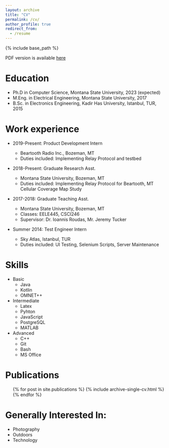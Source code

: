```yaml
---
layout: archive
title: "CV"
permalink: /cv/
author_profile: true
redirect_from:
  - /resume
---
```


{% include base_path %}

PDF version is available [here](https://tatujan.github.io/files/cv_0819.pdf)

Education
======
* Ph.D in Computer Science, Montana State University, 2023 (expected)
* M.Eng. in Electrical Engineering, Montana State University, 2017
* B.Sc. in Electronics Engineering, Kadir Has University, Istanbul, TUR, 2015

Work experience
======
* 2019-Present: Product Development Intern
  * Beartooth Radio Inc., Bozeman, MT
  * Duties included: Implementing Relay Protocol and testbed

* 2018-Present: Graduate Research Asst.
  * Montana State University, Bozeman, MT
  * Duties included: Implementing Relay Protocol for Beartooth, MT Cellular Coverage Map Study

* 2017-2018: Graduate Teaching Asst.
  * Montana State University, Bozeman, MT
  * Classes: EELE445, CSCI246
  * Supervisor: Dr. Ioannis Roudas, Mr. Jeremy Tucker

* Summer 2014: Test Engineer Intern
  * Sky Atlas, Istanbul, TUR
  * Duties included: UI Testing, Selenium Scripts, Server Maintenance

Skills
======
* Basic
  * Java
  * Kotlin
  * OMNET++
* Intermediate
  * Latex
  * Pyhton
  * JavaScript
  * PostgreSQL
  * MATLAB
* Advanced
  * C++
  * Git
  * Bash
  * MS Office

Publications
======
  <ul>{% for post in site.publications %}
    {% include archive-single-cv.html %}
  {% endfor %}</ul>

Generally Interested In:
======
  * Photography
  * Outdoors
  * Technology
